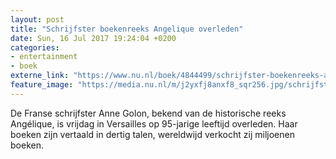 ```yaml
---
layout: post
title: "Schrijfster boekenreeks Angelique overleden"
date: Sun, 16 Jul 2017 19:24:04 +0200
categories: 
- entertainment 
- boek 
externe_link: "https://www.nu.nl/boek/4844499/schrijfster-boekenreeks-angelique-overleden.html"
feature_image: "https://media.nu.nl/m/j2yxfj8anxf8_sqr256.jpg/schrijfster-boekenreeks-angelique-overleden.jpg"
---
```


De Franse schrijfster Anne Golon, bekend van de historische reeks Angélique, is vrijdag in Versailles op 95-jarige leeftijd overleden. Haar boeken zijn vertaald in dertig talen, wereldwijd verkocht zij miljoenen boeken.&nbsp;
